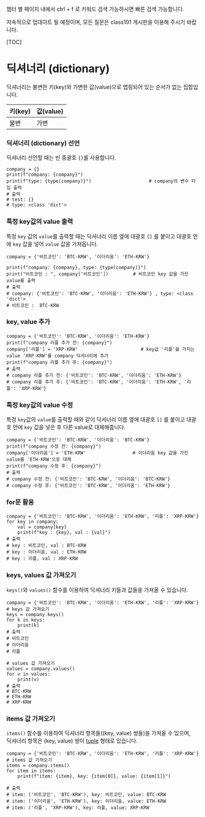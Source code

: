 챕터 별 페이지 내에서 ctrl + f 로 키워드 검색 가능하시면 빠른 검색 가능합니다. 

지속적으로 업데이트 될 예정이며, 모든 질문은 class101 게시판을 이용해 주시기 바랍니다. 

[TOC] 
  
# 딕셔너리 (dictionary)
딕셔너리는 불변한 키(key)와 가변한 값(value)으로 맵핑되어 있는 순서가 없는 집합입니다.


| 키(key) | 값(value) |
| -------- | -------- |
| 불변     | 가변     | 



### 딕셔너리 (dictionary) 선언 
딕셔너리 선언할 때는 빈 중괄호 `{}`를 사용합니다.  
```{.python}
company = {}
print(f"company: {company}")
print(f"type: {type(company)}")                     # company의 변수 타입 출력
# 출력
# test: {}
# type: <class 'dict'>
```


### 특정 key값의 value 출력 
특정 `key` 값의 `value`를 출력할 때는 딕셔너리 이름 옆에 대괄호 `[]` 를 붙이고 대괄호 안에 `key` 값을 넣어 `value` 값을 가져옵니다.
```{.python}
company = {'비트코인': 'BTC-KRW', '이더리움': 'ETH-KRW'}

print(f"company: {company}, type: {type(company)}")
print("비트코인 : ", company['비트코인'])         # 비트코인 key 값을 가진 value를 출력
# 출력
# company: {'비트코인': 'BTC-KRW', '이더리움': 'ETH-KRW'} , type: <class 'dict'>
# 비트코인 :  BTC-KRW
```

### key, value 추가  

```{.python}
company = {'비트코인': 'BTC-KRW', '이더리움': 'ETH-KRW'}
print(f"company 리플 추가 전: {company}")
company['리플'] = 'XRP-KRW'                       # key값 '리플'을 가지는 value 'XRP-KRW'를 company 딕셔너리에 추가
print(f"company 리플 추가 후: {company}")
# 출력
# company 리플 추가 전: {'비트코인': 'BTC-KRW', '이더리움': 'ETH-KRW'}
# company 리플 추가 후: {'비트코인': 'BTC-KRW', '이더리움': 'ETH-KRW', '리플': 'XRP-KRW'}
```

### 특정 key값의 value 수정  
특정 `key`값의 `value`를 출력할 때와 같이 딕셔너리 이름 옆에 대괄호 `[]` 를 붙이고 대괄호 안에 `key` 값을 넣은 후 다른 value로 대체해줍니다.
```{.python}
company = {'비트코인': 'BTC-KRW', '이더리움': 'BTC-KRW'}
print(f"company 수정 전: {company}")
company['이더리움'] = 'ETH-KRW'                 # 이더리움 key 값을 가진 value를 'ETH-KRW'으로 대체
print(f"company 수정 후: {company}")
# 출력
# company 수정 전: {'비트코인': 'BTC-KRW', '이더리움': 'BTC-KRW'}
# company 수정 후: {'비트코인': 'BTC-KRW', '이더리움': 'ETH-KRW'}
```
  
### for문 활용  

```{.python}
company = {'비트코인': 'BTC-KRW', '이더리움': 'ETH-KRW', '리플': 'XRP-KRW'}
for key in company:
    val = company[key]
    print(f"key : {key}, val : {val}")
# 출력
# key : 비트코인, val : BTC-KRW
# key : 이더리움, val : ETH-KRW
# key : 리플, val : XRP-KRW
```

### keys, values 값 가져오기  

`keys()`와 `values()` 함수를 이용하여 딕셔너리 키들과 값들을 가져올 수 있습니다.

```{.python}
company = {'비트코인': 'BTC-KRW', '이더리움': 'ETH-KRW', '리플': 'XRP-KRW'}
# keys 값 가져오기
keys = company.keys()
for k in keys:
    print(k)
# 출력
# 비트코인
# 이더리움
# 리플

# values 값 가져오기
values = company.values()
for v in values:
    print(v)
# 출력
# BTC-KRW
# ETH-KRW
# XRP-KRW
```

### items 값 가져오기  

`items()` 함수를 이용하여 딕셔너리 항목들((key, value) 쌍들)을 가져올 수 있으며,  
딕셔너리 항목은 (key, value) 쌍이 [tuple](https://wikidocs.net/104374) 형태로 있습니다.

```{.python}
company = {'비트코인': 'BTC-KRW', '이더리움': 'ETH-KRW', '리플': 'XRP-KRW'}
# items 값 가져오기
items = company.items()
for item in items:
    print(f"item: {item}, key: {item[0]}, value: {item[1]}")

# 출력
# item: ('비트코인', 'BTC-KRW'), key: 비트코인, value: BTC-KRW
# item: ('이더리움', 'ETH-KRW'), key: 이더리움, value: ETH-KRW
# item: ('리플', 'XRP-KRW'), key: 리플, value: XRP-KRW
```